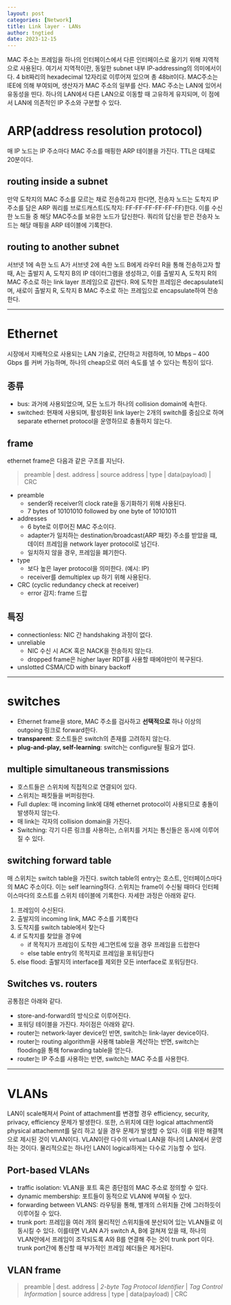 ```yaml
---
layout: post
categories: [Network]
title: Link layer - LANs
author: tngtied
date: 2023-12-15
---
```


MAC 주소는 프레임을 하나의 인터페이스에서 다른 인터페이스로 옮기기 위해 지역적으로 사용된다. 여기서 지역적이란, 동일한 subnet 내부 IP-addressing의 의미에서이다. 4 bit짜리의 hexadecimal 12자리로 이루어져 있으며 총 48bit이다. MAC주소는 IEE에 의해 부여되며, 생산자가 MAC 주소의 일부를 산다.
MAC 주소는 LAN에 있어서 유동성을 띤다. 하나의 LAN에서 다른 LAN으로 이동할 때 고유하게 유지되며, 이 점에서 LAN에 의존적인 IP 주소와 구분할 수 있다.

# ARP(address resolution protocol)

매 IP 노드는 IP 주소마다 MAC 주소를 매핑한 ARP 테이블을 가진다. TTL은 대체로 20분이다.

## routing inside a subnet

만약 도착지의 MAC 주소를 모르는 채로 전송하고자 한다면, 전송자 노드는 도착지 IP주소를 담은 ARP 쿼리를 브로드캐스트(도착지: FF-FF-FF-FF-FF-FF)한다. 이를 수신한 노드들 중 해당 MAC주소를 보유한 노드가 답신한다. 쿼리의 답신을 받은 전송자 노드는 해당 매핑을 ARP 테이블에 기록한다.

## routing to another subnet

서브넷 1에 속한 노드 A가 서브넷 2에 속한 노드 B에게 라우터 R을 통해 전송하고자 할 때, A는 출발지 A, 도착지 B의 IP 데이터그램을 생성하고, 이를 출발지 A, 도착지 R의 MAC 주소로 하는 link layer 프레임으로 감싼다. R에 도착한 프레임은 decapsulate되며, 새로이 출발지 R, 도착지 B MAC 주소로 하는 프레임으로 encapsulate하여 전송한다.

---

# Ethernet

시장에서 지배적으로 사용되는 LAN 기술로, 간단하고 저렴하며, 10 Mbps – 400 Gbps 를 커버 가능하며, 하나의 cheap으로 여러 속도를 낼 수 있다는 특징이 있다.

## 종류

- bus: 과거에 사용되었으며, 모든 노드가 하나의 collision domain에 속한다.
- switched: 현재에 사용되며, 활성화된 link layer는 2개의 switch를 중심으로 하며 separate ethernet protocol을 운영하므로 충돌하지 않는다.

## frame

ethernet frame은 다음과 같은 구조를 지닌다.

> preamble | dest. address | source address | type | data(payload) | CRC

- preamble
  - sender와 receiver의 clock rate을 동기화하기 위해 사용된다.
  - 7 bytes of 10101010 followed by one byte of 10101011
- addresses
  - 6 byte로 이루어진 MAC 주소이다.
  - adapter가 일치하는 destination/broadcast(ARP 패킷) 주소를 받았을 떄, 데이터 프레임을 network layer protocol로 넘긴다.
  - 일치하지 않을 경우, 프레임을 폐기한다.
- type
  - 보다 높은 layer protocol을 의미한다. (예시: IP)
  - receiver를 demultiplex up 하기 위해 사용된다.
- CRC (cyclic redundancy check at receiver)
  - error 감지: frame 드랍

## 특징

- connectionless: NIC 간 handshaking 과정이 없다.
- unreliable
  - NIC 수신 시 ACK 혹은 NACK을 전송하지 않는다.
  - dropped frame은 higher layer RDT를 사용할 때에야만이 복구된다.
- unslotted CSMA/CD with binary backoff

---

# switches

- Ethernet frame을 store, MAC 주소를 검사하고 **선택적으로** 하나 이상의 outgoing 링크로 forward한다.
- **transparent**: 호스트들은 switch의 존재를 고려하지 않는다.
- **plug-and-play, self-learning**: switch는 configure될 필요가 없다.

## multiple simultaneous transmissions

- 호스트들은 스위치에 직접적으로 연결되어 있다.
- 스위치는 패킷들을 버퍼링한다.
- Full duplex: 매 incoming link에 대해 ethernet protocol이 사용되므로 충돌이 발생하지 않는다.
- 매 link는 각자의 collision domain을 가진다.
- Switching: 각기 다른 링크를 사용하는, 스위치를 거치는 통신들은 동시에 이루어질 수 있다.

## switching forward table

매 스위치는 switch table을 가진다. switch table의 entry는 호스트, 인터페이스마다의 MAC 주소이다.
이는 self learning하다. 스위치는 frame이 수신될 때마다 인터페이스마다의 호스트를 스위치 테이블에 기록한다. 자세한 과정은 아래와 같다.

1. 프레임이 수신된다.
2. 출발지의 incoming link, MAC 주소를 기록한다
3. 도착지를 switch table에서 찾는다
4. if 도착지를 찾았을 경우에
   - if 목적지가 프레임이 도착한 세그먼트에 있을 경우 프레임을 드랍한다
   - else table entry의 목적지로 프레임을 포워딩한다
5. else flood: 출발지의 interface를 제외한 모든 interface로 포워딩한다.

## Switches vs. routers

공통점은 아래와 같다.

- store-and-forward의 방식으로 이루어진다.
- 포워딩 테이블을 가진다.
  차이점은 아래와 같다.
- router는 network-layer device인 반면, switch는 link-layer device이다.
- router는 routing algorithm을 사용해 table을 계산하는 반면, switch는 flooding을 통해 forwarding table을 얻는다.
- router는 IP 주소를 사용하는 반면, switch는 MAC 주소를 사용한다.

---

# VLANs

LAN이 scale해져서 Point of attachment를 변경할 경우 efficiency, security, privacy, efficiency 문제가 발생한다. 또한, 스위치에 대한 logical attachment와 physical attachemnt를 달리 하고 싶을 경우 문제가 발생할 수 있다. 이를 위한 해결책으로 제시된 것이 VLAN이다.
VLAN이란 다수의 virtual LAN을 하나의 LAN에서 운영하는 것이다. 물리적으로는 하나인 LAN이 logical하게는 다수로 기능할 수 있다.

## Port-based VLANs

- traffic isolation: VLAN을 포트 혹은 종단점의 MAC 주소로 정의할 수 있다.
- dynamic membership: 포트들이 동적으로 VLAN에 부여될 수 있다.
- forwarding between VLANS: 라우팅을 통해, 별개의 스위치들 간에 그러하듯이 이루어질 수 있다.
- trunk port: 프레임을 여러 개의 물리적인 스위치들에 분산되어 있는 VLAN들로 이동시킬 수 있다. 이를테면 VLAN A가 switch A, B에 걸쳐져 있을 때, 하나의 VLAN안에서 프레임이 조작되도록 A와 B를 연결해 주는 것이 trunk port 이다. trunk port간에 통신할 때 부가적인 프레임 헤더들은 제거된다.

## VLAN frame

> preamble | dest. address | _2-byte Tag Protocol Identifier_ | _Tag Control Information_ | source address | type | data(payload) | CRC
